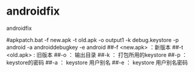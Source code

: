 # androidfix
androidfix


#apkpatch.bat -f new.apk -t old.apk -o output1 -k debug.keystore -p android -a androiddebugkey -e android
##-f <new.apk> ：新版本
##-t <old.apk> : 旧版本
##-o <output> ： 输出目录
##-k <keystore>： 打包所用的keystore
##-p <password>： keystore的密码
##-a <alias>： keystore 用户别名
##-e <alias password>： keystore 用户别名密码
